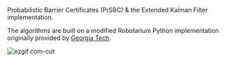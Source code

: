 Probabilistic Barrier Certificates (PrSBC) & the Extended Kalman Filter implementation.

The algorithms are built on a modified Robotarium Python implementation originally provided by [Georgia Tech](https://www.robotarium.gatech.edu/).



![ezgif com-cut](https://github.com/user-attachments/assets/695d7b70-e371-4b34-86ed-395645849eb7)
